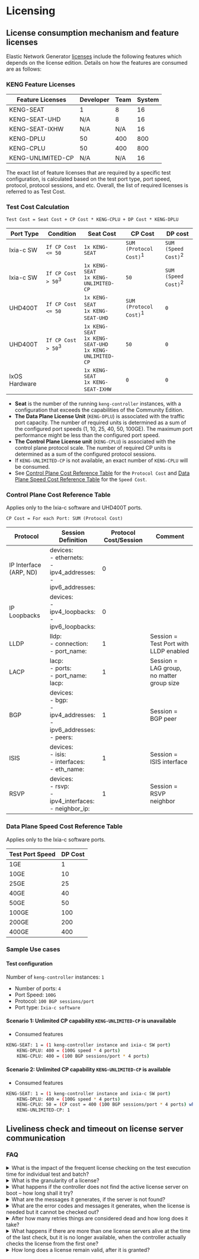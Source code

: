 # Licensing

## License consumption mechanism and feature licenses

Elastic Network Generator [licenses](../licensing.md) include the following features which depends on the license edition. Details on how the features are consumed are as follows:

### KENG Feature Licenses

| Feature Licenses                    | Developer            | Team            | System                 |
|-------------------------------------|----------------------|-----------------|------------------------|
| KENG-SEAT                           | 1                    |  8              |  16                    |
| KENG-SEAT​-UHD                       | N/A                  |  8              |  16                    |
| KENG-SEAT​-IXHW                      | N/A                  |  N/A            |  16                    |
| KENG-DPLU                           | 50                   |  400            |  800                   |
| KENG-CPLU                           | 50                   |  400            |  800                   |
| KENG-UNLIMITED-CP                   | N/A                  |  N/A            |  16                    |

The exact list of feature licenses that are required by a specific test configuration, is calculated based on the test port type, port speed, protocol, protocol sessions, and etc. Overall, the list of required licenses is referred to as Test Cost.

### Test Cost Calculation

```
Test Cost = Seat Cost + CP Cost * KENG-CPLU + DP Cost * KENG-DPLU​
```

| Port Type        | Condition                     | Seat Cost                                                             | CP Cost                            | DP cost                        |
|------------------|-------------------            |-----------------------------------------------------------------------|-------------------------           |---------------                 |
| Ixia-c SW        | `If CP Cost <= 50`            |  `1x KENG-SEAT`                                                       |  `SUM (Protocol Cost)`<sup>1</sup>​ |  `SUM (Speed Cost)`<sup>2</sup>|
| Ixia-c SW        | `If CP Cost > 50`<sup>3</sup> |  `1x KENG-SEAT`<br/>`1x KENG-UNLIMITED-CP`                            |  `50`                              |  `SUM (Speed Cost)`<sup>2</sup>|
| UHD400T          | `If CP Cost <= 50`​            |  `1x KENG-SEAT`​<br/>`1x KENG-SEAT-UHD`​                                |  `SUM (Protocol Cost)​`<sup>1</sup> |  `0`                           |
| UHD400T          | `If CP Cost > 50`<sup>3</sup> |  `1x KENG-SEAT`<br/>`1x KENG-SEAT-UHD`<br/>`1x KENG-UNLIMITED-CP`     |  `50`                              |  `0`                           |
| IxOS Hardware    |                               |  `1x KENG-SEAT`<br/>`1x KENG-SEAT-IXHW`​                               |  `0`                               |  `0`                           |

- **Seat** is the number of the running `keng-controller` instances, with a configuration that exceeds the capabilities of the Community Edition.
- **The Data Plane License Unit** (`KENG-DPLU`) is associated with the traffic port capacity.
The number of required units is determined as a sum of the configured port speeds (1, 10, 25, 40, 50, 100GE). The maximum port performance might be less than the configured port speed.
- **The Control Plane License unit** (`KENG-CPLU`) is associated with the control plane protocol scale. The number of required CP units is determined as a sum of the configured protocol sessions.
- If `KENG-UNLIMITED-CP` is not available, an exact number of `KENG-CPLU` will be consumed.
- See [Control Plane Cost Reference Table](#control-plane-cost-reference-table) for the `Protocol Cost` and [Data Plane Speed Cost Reference Table](#data-plane-speed-cost-reference-table) for the `Speed Cost`.

### Control Plane Cost Reference Table

Applies only to the Ixia-c software and UHD400T ports.

```
CP Cost = For each Port: SUM (Protocol Cost)
```

| Protocol                     | Session Definition                                                                       | Protocol Cost/Session | Comment                                   |
|------------------------------|-----------------------------------------                                                 |-----------------------|-----------------------                    |
| IP Interface (ARP, ND)       | devices: <br /> - ethernets: <br /> - ipv4_addresses:<br />  - ipv6_addresses:           |  0                    |                                           |
| IP Loopbacks​                 | devices: <br /> - ipv4_loopbacks:<br />  - ipv6_loopbacks:                               |  0                    |                                           |
| LLDP​                         | lldp: <br /> - connection:<br />  - port_name:                                           |  1                    | Session = Test Port with LLDP enabled     |
| LACP                         | lacp: <br /> - ports:<br />  - port_name: <br /> lacp:                                   |  1                    | Session = LAG group, no matter group size​ |
| BGP                          | devices: <br /> - bgp: <br /> - ipv4_addresses:<br />  - ipv6_addresses: <br />- peers:​  | 1                     | Session = BGP peer                        |
| ISIS                         | devices: <br /> - isis: <br /> - interfaces:<br />  - eth_name: ​                         | 1                     | Session = ISIS interface                  |
| RSVP                         | devices: <br /> - rsvp: <br /> - ipv4_interfaces:<br />  - neighbor_ip: ​                 | 1                     | Session = RSVP neighbor​                   |

### Data Plane Speed Cost Reference Table

Applies only to the Ixia-c software ports.

| Test Port Speed        | DP Cost         |
|------------------------|-----------------|
| 1GE                    | 1               |
| 10GE                   | 10              |
| 25GE                   | 25              |
| 40GE                   | 40              |
| 50GE                   | 50              |
| 100GE                  | 100             |
| 200GE                  | 200             |
| 400GE                  | 400             |

### Sample Use cases

#### Test configuration

Number of `keng-controller` instances: `1`

* Number of ports: `4`
* Port Speed: `100G`
* Protocol: `100 BGP sessions/port`
* Port type: `Ixia-c software`

#### Scenario 1: Unlimited CP capability `KENG-UNLIMITED-CP` is unavailable

* Consumed features

```bash
KENG-SEAT: 1 = (1 keng-controller instance and ixia-c SW port)
    KENG-DPLU: 400 = (100G speed * 4 ports)
    KENG-CPLU: 400 = (100 BGP sessions/port * 4 ports)
```

#### Scenario 2: Unlimited CP capability `KENG-UNLIMITED-CP` is available

* Consumed features

```bash
KENG-SEAT: 1 = (1 keng-controller instance and ixia-c SW port)
    KENG-DPLU: 400 = (100G speed * 4 ports)
    KENG-CPLU: 50 = (CP cost = 400 (100 BGP sessions/port * 4 ports) which is greater than 50 and unlimited cp capability is present)
    KENG-UNLIMITED-CP: 1
```

## Liveliness check and timeout on license server communication

### FAQ

<details>
<summary>What is the impact of the frequent license checking on the test execution time for individual test and batch?</summary>
<br>
The license check-out/check-in mechanism in the keng-controller works as follows:

1. Calculate the Test Cost. For example,  Test Cost = N.
2. Based on the calculation performed in step (1), check-out the licenses at the time of the OTG SetConfig API call.
3. Execute the test if license check-out is successful.
4. For the next configuration, calculate Test Cost, For example, Test Cost = M.

```bash
if M == N:
    - keng-controller will not have any communication with license servers
else if M > N:
    - keng-controller will not check-in licenses
    - it will attempt to check-out required additional licenses
else if M < N:
    - keng-controller will check-in surplus of the licenses
```

On the timing aspect, the entire license check-out/check-in mechanism works concurrently with the control plane and the data plane configurations in the ports during the OTG SetConfig operation. Therefore, potentially there is a minimal impact in the OTG SetConfig API response time, specially when the license server is in the same pod/host. Although, in case of the license server that is present in a separate host in the LAN OTG Setconfig API response time, might get impacted due to latency.
</details>

<details>
<summary>What is the granularity of a license?</summary>
<br>
It depends on various aspects port type, port speed, protocol type, and the number of protocol sessions. For details on the granular license features and associated consummation mechanism, see [License consumption mechanism and feature licenses](#license-consumption-mechanism-and-feature-licenses).
</details>

<details>
<summary>What happens if the controller does not find the active license server on boot – how long shall it try?</summary>
<br>
The Keng-controller is allowed to be given a bootstrap input of 4 license servers in the maximum. The Keng-controller tries to connect to those license servers during the bootstrap. If neither of them is connected, the controller capability is set as the community capability. <br />
A background routine is initiated to make recurrent attempts to connect those configured license servers in 30 second intervals. <br />
It is possible that none of the license servers is reachable, after recurrent attempts. Till that point any configuration beyond community capability will return errors. <br />
If the keng-controller is able to communicate or establish connection with any of the license servers, in any of the recurrent attempts, then for the configuration which is beyond the community standard, keng-controller will try to check-out a license from the license server with which the connection is established. <br />
</details>

<details>
<summary>What are the messages it generates, if the server is not found?</summary>
<br>
If any of the configured license servers are not reachable, the keng-controller capability is kept to community capability. For the configuration beyond community capability will throw error as mentioned above.
</details>

<details>
<summary>What are the error codes and messages it generates, when the license is needed but it cannot be checked out?</summary>
<br>
There are two possible scenarios when the license cannot checkout.

* Scenario 1: Any of the license servers does not have the adequate license features that are required for the test configuration. It will throw an error with the `error code 13` and the following error message:

    `Current configuration requires following additional license feature(s): {map[KENG-DPLU:50 KENG-SEAT:1]} which is not available in configured license server(s): {[ip1, ip2]} Available license feature(s) in license-server(s) are {ip1 : map[KENG-DPLU:0 KENG-SEAT:0] ,ip2 : map[KENG-DPLU:0 KENG-SEAT:0] }.`

* Scenario 2: Configured license server is not available/reachable. It will throw an error with the `error code 13` and the following error message:

    `issue consuming license from server 10.39.35.77: rpc error: code = DeadlineExceeded desc = context deadline exceeded`

</details>

<details>
<summary>After how many retries things are considered dead and how long does it take?</summary>
<br>
Details about the "Retry" behavior for liveness check:<br>
The controller keeps on probing liveliness check on the list of license servers that are supplied on boot-up time in the background routine in every 30 seconds during the controller lifetime.
</details>

<details>
<summary>What happens if there are more than one license servers alive at the time of the last check, but it is no longer available, when the controller actually checks the license from the first one?</summary>
<br>
The keng-controller will attempt to check out licenses from the next available license server in the configured list.
</details>

<details>
<summary>How long does a license remain valid, after it is granted?</summary>
<br>
Once a specific count of license features or a collection of the same details of a license feature are given in the [License consumption mechanism and feature licenses](#license-consumption-mechanism-and-feature-licenses), it is granted by the license server to an instance of the keng-controller. The validity will be determined by the subsequent incoming test configurations details as mentioned above.
</details>
